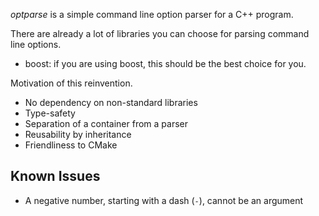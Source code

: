 *optparse* is a simple command line option parser for a C++ program.

There are already a lot of libraries you can choose for parsing command line options.
 - boost: if you are using boost, this should be the best choice for you.

Motivation of this reinvention.
 - No dependency on non-standard libraries
 - Type-safety
 - Separation of a container from a parser
 - Reusability by inheritance
 - Friendliness to CMake

Known Issues
------------

 - A negative number, starting with a dash (`-`), cannot be an argument
